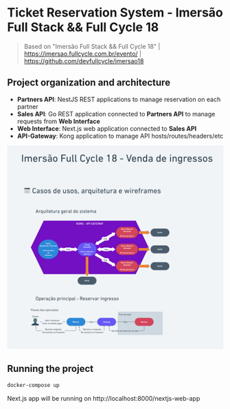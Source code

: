 # Ticket Reservation System - Imersão Full Stack && Full Cycle 18

> Based on "Imersão Full Stack && Full Cycle 18" | https://imersao.fullcycle.com.br/evento/ | https://github.com/devfullcycle/imersao18

## Project organization and architecture

- **Partners API**: NestJS REST applications to manage reservation on each partner
- **Sales API**: Go REST application connected to **Partners API** to manage requests from **Web Interface**
- **Web Interface**: Next.js web application connected to **Sales API**
- **API-Gateway**: Kong application to manage API hosts/routes/headers/etc

![project architecture](project-architecture.jpg "Project Architecture")

## Running the project

```sh
docker-compose up
```

Next.js app will be running on http://localhost:8000/nextjs-web-app
